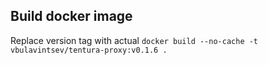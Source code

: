 ## Build docker image

  Replace version tag with actual
  `docker build --no-cache -t vbulavintsev/tentura-proxy:v0.1.6 .`
